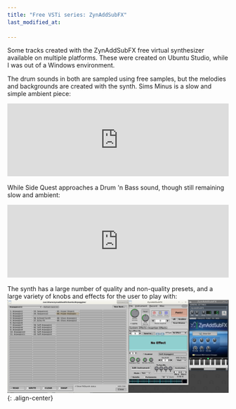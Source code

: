 ```yaml
---
title: "Free VSTi series: ZynAddSubFX"
last_modified_at:
  
---
```


Some tracks created with the ZynAddSubFX free virtual synthesizer available on multiple platforms. These were created on Ubuntu Studio, while I was out of a Windows environment.   

The drum sounds in both are sampled using free samples, but the melodies and backgrounds are created with the synth. Sims Minus is a slow and simple ambient piece:  

<iframe width="100%" height="166" scrolling="no" frameborder="no" allow="autoplay" src="https://w.soundcloud.com/player/?url=https%3A//api.soundcloud.com/tracks/603170907&color=%23ff5500&auto_play=false&hide_related=false&show_comments=true&show_user=true&show_reposts=false&show_teaser=true"></iframe>  

While Side Quest approaches a Drum 'n Bass sound, though still remaining slow and ambient:  
<iframe width="100%" height="166" scrolling="no" frameborder="no" allow="autoplay" src="https://w.soundcloud.com/player/?url=https%3A//api.soundcloud.com/tracks/603938043&color=%23ff5500&auto_play=false&hide_related=false&show_comments=true&show_user=true&show_reposts=false&show_teaser=true"></iframe>


The synth has a large number of quality and non-quality presets, and a large variety of knobs and effects for the user to play with:  
![center-aligned-image](/images/zynaddsubfx.png){: .align-center}
